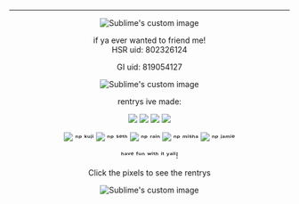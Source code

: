 ---

<p align="center">
  <img src="https://64.media.tumblr.com/d494836e96091d84484e0240a999dfda/f11118d35e3e014b-0f/s540x810/67ac5589e1d45f9e7331a7b1f791d5d0437e6d69.pnj" alt="Sublime's custom image"/>
</p>


<div align="center">if ya ever wanted to friend me!



<div align="center">HSR uid: 802326124

  GI uid: 819054127
  
<p align="center">
  <img src="https://camo.githubusercontent.com/93724ce583cdc610ca9d4db16ae7a83c251704f095c3bf385b897303dcc17331/68747470733a2f2f36342e6d656469612e74756d626c722e636f6d2f62323666666330336232316137386439333832323431616532333830646236652f323166643166353936373965353264642d30352f73343030783630302f663063393339323733643666376130613931323639326564346630626262366536373533393830362e706e6a" alt="Sublime's custom image"/>
</p>

<div align="center">rentrys ive made:

[![](https://64.media.tumblr.com/02a89f8f33d116682a7e0ee53e78a4b2/7b43ae899b7504d8-64/s75x75_c1/52d1a469a4aa4578039324276b2e790d2f5cc91d.gifv)](https://rentry.co/FurinaTheFontaine)
[![](https://64.media.tumblr.com/0018ac2053c69abb00c067f033f75593/03c55896bb928977-5c/s75x75_c1/236f62136e53baf3c80ea77c0b351a2bb6b0e734.gifv)](https://rentry.co/FurinaTheFontaine2)
[![](https://64.media.tumblr.com/0d5dfeb91ee81c72aa6749349dc8db01/d9a333d859a5147e-7d/s75x75_c1/c8730e6378f0e518b8fddb8d5e6ad9333388b636.gifv)](https://rentry.co/marchthefontain)
[![](https://64.media.tumblr.com/af084257733df3b120d2cdd681b82335/8f2c33dff79370d2-6c/s75x75_c1/bd52427435efa40f87b336c331218174370378fd.gifv)](https://rentry.co/Kianathefontain)

[![](https://64.media.tumblr.com/60d0195f0814c3a1d1816a9979404c20/04dfb8c512e3f807-27/s75x75_c1/aecd8d1ef41507106b2cb69b5f7a479d8f6c4029.gifv)](https://rentry.co/kujihehe) ⁿᵖ ᵏᵘʲⁱ
[![](https://64.media.tumblr.com/c4b6e200bba83c8499694357c5fdd768/30b158152b64b0f7-ea/s75x75_c1/8d55cc4379109493bc5984b41e3416ba6df7adc1.gifv)](https://rentry.co/sethrentrywow) ⁿᵖ ˢᵉᵗʰ
[![](https://64.media.tumblr.com/898dd259b5bfe749b37fb2961204a5b6/346ba69c2feb4339-7b/s75x75_c1/9df7d1d616070c446fbca32a1f4b41e6308b5307.gifv)](https://rentry.co/Rainleaf22) ⁿᵖ ʳᵃⁱⁿ
[![](https://64.media.tumblr.com/974e67db6d4b8fb2bd7dc5c884e7ff76/3c2c210dbc46ea24-72/s75x75_c1/999ac53bd3908424368046bc21e6b081a7cdb92d.gifv)](https://rentry.co/Mishdust) ⁿᵖ ᵐⁱˢʰᵃ
[![](https://64.media.tumblr.com/3443d282e1bbf2115021445057754968/7ff15572939cc448-d0/s75x75_c1/5f142c02375aea7ddc2bc87ed18f1c645c26fad1.gifv)](https://rentry.co/jamierentr) ⁿᵖ ʲᵃᵐⁱᵉ

 ʰᵃᵛᵉ ᶠᵘⁿ ʷⁱᵗʰ ⁱᵗ ʸᵃˡˡ!
 
Click the pixels to see the rentrys
<p align="center">
  <img src="https://64.media.tumblr.com/7a8de1b39dcbc0221fe7cf8d238af19a/9e8393547ae11914-11/s100x200/53bec76d4799bc81b5fe94014ecbec767446aba6.pnj" alt="Sublime's custom image"/>
</p>
